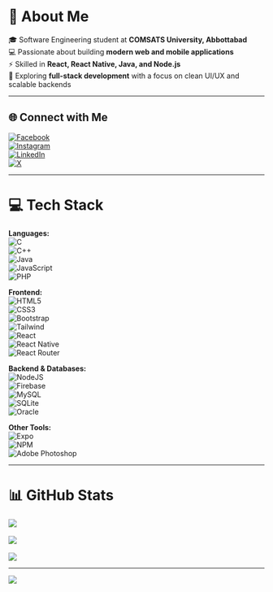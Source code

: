 # 💫 About Me  
🎓 Software Engineering student at **COMSATS University, Abbottabad**  
💻 Passionate about building **modern web and mobile applications**  
⚡ Skilled in **React, React Native, Java, and Node.js**  
🚀 Exploring **full-stack development** with a focus on clean UI/UX and scalable backends  

---

## 🌐 Connect with Me  
[![Facebook](https://img.shields.io/badge/Facebook-%231877F2.svg?logo=Facebook&logoColor=white)](https://www.facebook.com/yammikhan.yammikhan)  
[![Instagram](https://img.shields.io/badge/Instagram-%23E4405F.svg?logo=Instagram&logoColor=white)](https://instagram.com/itxx.__.yaman)  
[![LinkedIn](https://img.shields.io/badge/LinkedIn-%230077B5.svg?logo=linkedin&logoColor=white)](https://www.linkedin.com/in/yamman-hussain-a92245262/)  
[![X](https://img.shields.io/badge/X-black.svg?logo=X&logoColor=white)](https://x.com/Yammi276)  

---

# 💻 Tech Stack  
**Languages:**  
![C](https://img.shields.io/badge/c-%2300599C.svg?style=for-the-badge&logo=c&logoColor=white)  
![C++](https://img.shields.io/badge/c++-%2300599C.svg?style=for-the-badge&logo=c%2B%2B&logoColor=white)  
![Java](https://img.shields.io/badge/java-%23ED8B00.svg?style=for-the-badge&logo=openjdk&logoColor=white)  
![JavaScript](https://img.shields.io/badge/javascript-%23323330.svg?style=for-the-badge&logo=javascript&logoColor=%23F7DF1E)  
![PHP](https://img.shields.io/badge/php-%23777BB4.svg?style=for-the-badge&logo=php&logoColor=white)  

**Frontend:**  
![HTML5](https://img.shields.io/badge/html5-%23E34F26.svg?style=for-the-badge&logo=html5&logoColor=white)  
![CSS3](https://img.shields.io/badge/css3-%231572B6.svg?style=for-the-badge&logo=css3&logoColor=white)  
![Bootstrap](https://img.shields.io/badge/bootstrap-%238511FA.svg?style=for-the-badge&logo=bootstrap&logoColor=white)  
![Tailwind](https://img.shields.io/badge/tailwindcss-%231572B6.svg?style=for-the-badge&logo=tailwindcss&logoColor=white)  
![React](https://img.shields.io/badge/react-%2320232a.svg?style=for-the-badge&logo=react&logoColor=%2361DAFB)  
![React Native](https://img.shields.io/badge/react_native-%2320232a.svg?style=for-the-badge&logo=react&logoColor=%2361DAFB)  
![React Router](https://img.shields.io/badge/React_Router-CA4245?style=for-the-badge&logo=react-router&logoColor=white)  

**Backend & Databases:**  
![NodeJS](https://img.shields.io/badge/node.js-6DA55F?style=for-the-badge&logo=node.js&logoColor=white)  
![Firebase](https://img.shields.io/badge/Firebase-039BE5?style=for-the-badge&logo=Firebase&logoColor=white)  
![MySQL](https://img.shields.io/badge/mysql-%2300000f.svg?style=for-the-badge&logo=mysql&logoColor=white)  
![SQLite](https://img.shields.io/badge/sqlite-%2307405e.svg?style=for-the-badge&logo=sqlite&logoColor=white)  
![Oracle](https://img.shields.io/badge/Oracle-F80000?style=for-the-badge&logo=oracle&logoColor=white)  

**Other Tools:**  
![Expo](https://img.shields.io/badge/expo-1C1E24?style=for-the-badge&logo=expo&logoColor=#D04A37)  
![NPM](https://img.shields.io/badge/NPM-%23CB3837.svg?style=for-the-badge&logo=npm&logoColor=white)  
![Adobe Photoshop](https://img.shields.io/badge/adobe%20photoshop-%2331A8FF.svg?style=for-the-badge&logo=adobe%20photoshop&logoColor=white)  

---

# 📊 GitHub Stats  
![](https://github-readme-stats.vercel.app/api?username=Yamman&theme=dark&hide_border=false&include_all_commits=true&count_private=true)<br/>  
![](https://github-readme-streak-stats.herokuapp.com/?user=Yamman&theme=dark&hide_border=false)<br/>  
![](https://github-readme-stats.vercel.app/api/top-langs/?username=Yamman&theme=dark&hide_border=false&layout=compact)  

---

[![](https://visitcount.itsvg.in/api?id=Yamman&icon=0&color=0)](https://visitcount.itsvg.in)  
